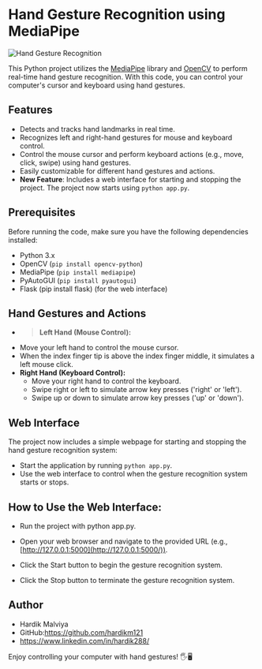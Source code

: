 # Hand Gesture Recognition using MediaPipe

![Hand Gesture Recognition](https://github.com/hardikm121/hand-gesture)

This Python project utilizes the [MediaPipe](https://mediapipe.dev/) library and [OpenCV](https://opencv.org/) to perform real-time hand gesture recognition. With this code, you can control your computer's cursor and keyboard using hand gestures.

## Features

* Detects and tracks hand landmarks in real time.
* Recognizes left and right-hand gestures for mouse and keyboard control.
* Control the mouse cursor and perform keyboard actions (e.g., move, click, swipe) using hand gestures.
* Easily customizable for different hand gestures and actions.
* **New Feature**: Includes a web interface for starting and stopping the project. The project now starts using `python app.py`.

## Prerequisites

Before running the code, make sure you have the following dependencies installed:

- Python 3.x
- OpenCV (`pip install opencv-python`)
- MediaPipe (`pip install mediapipe`)
- PyAutoGUI (`pip install pyautogui`)
- Flask (pip install flask) (for the web interface)

## Hand Gestures and Actions

- > **Left Hand (Mouse Control):**
  >
- Move your left hand to control the mouse cursor.
- When the index finger tip is above the index finger middle, it simulates a left mouse click.
- **Right Hand (Keyboard Control):**
  - Move your right hand to control the keyboard.
  - Swipe right or left to simulate arrow key presses ('right' or 'left').
  - Swipe up or down to simulate arrow key presses ('up' or 'down').

## Web Interface

The project now includes a simple webpage for starting and stopping the hand gesture recognition system:

* Start the application by running `python app.py`.
* Use the web interface to control when the gesture recognition system starts or stops.

## How to Use the Web Interface:

* Run the project with python app.py.
* Open your web browser and navigate to the provided URL (e.g., [http://127.0.0.1:5000](http://127.0.0.1:5000/)).

* Click the Start button to begin the gesture recognition system.
* Click the Stop button to terminate the gesture recognition system.

## Author

* Hardik Malviya
* GitHub:https://github.com/hardikm121
* https://www.linkedin.com/in/hardik288/

Enjoy controlling your computer with hand gestures! 🖐️🖥️
